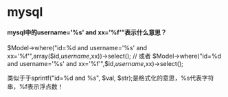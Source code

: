 # mysql

#### mysql中的username='%s' and xx='%f'"表示什么意思？

   $Model->where("id=%d and username='%s' and xx='%f'",array($id,$username,$xx))->select();
   // 或者
   $Model->where("id=%d and username='%s' and xx='%f'",$id,$username,$xx)->select();
   
   类似于于sprintf("id=%d and %s", $val, $str);是格式化的意思，%s代表字符串，%f表示浮点数！
